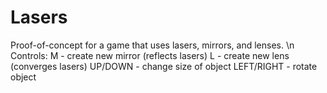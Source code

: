 # Lasers
Proof-of-concept for a game that uses lasers, mirrors, and lenses. \n
Controls:
M - create new mirror (reflects lasers)
L - create new lens (converges lasers)
UP/DOWN - change size of object
LEFT/RIGHT - rotate object
